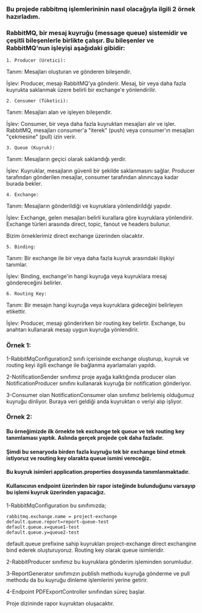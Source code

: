 ### Bu projede rabbitmq işlemlerininin nasıl olacağıyla ilgili 2 örnek hazırladım. 

### RabbitMQ, bir mesaj kuyruğu (message queue) sistemidir ve çeşitli bileşenlerle birlikte çalışır. Bu bileşenler ve RabbitMQ'nun işleyişi aşağıdaki gibidir:


    1. Producer (Üretici):

Tanım: Mesajları oluşturan ve gönderen bileşendir.

İşlev: Producer, mesajı RabbitMQ'ya gönderir. Mesaj, bir veya daha fazla kuyrukta saklanmak üzere belirli bir exchange'e yönlendirilir.

    2. Consumer (Tüketici):
Tanım: Mesajları alan ve işleyen bileşendir.

İşlev: Consumer, bir veya daha fazla kuyruktan mesajları alır ve işler. RabbitMQ, mesajları consumer'a "iterek" (push) veya consumer'ın mesajları "çekmesine" (pull) izin verir.

    3. Queue (Kuyruk):

Tanım: Mesajların geçici olarak saklandığı yerdir.

İşlev: Kuyruklar, mesajların güvenli bir şekilde saklanmasını sağlar. Producer tarafından gönderilen mesajlar, consumer tarafından alınıncaya kadar burada bekler.


    4. Exchange:

Tanım: Mesajların gönderildiği ve kuyruklara yönlendirildiği yapıdır.

İşlev: Exchange, gelen mesajları belirli kurallara göre kuyruklara yönlendirir. Exchange türleri arasında direct, topic, fanout ve headers bulunur.

Bizim örneklerimiz direct exchange üzerinden olacaktır.


    5. Binding:

Tanım: Bir exchange ile bir veya daha fazla kuyruk arasındaki ilişkiyi tanımlar.

İşlev: Binding, exchange'in hangi kuyruğa veya kuyruklara mesaj göndereceğini belirler.


    6. Routing Key:

Tanım: Bir mesajın hangi kuyruğa veya kuyruklara gideceğini belirleyen etikettir.

İşlev: Producer, mesajı gönderirken bir routing key belirtir. Exchange, bu anahtarı kullanarak mesajı uygun kuyruğa yönlendirir.


### Örnek 1:

1-RabbitMqConfiguration2 sınıfı içerisinde exchange oluşturup, kuyruk ve routing keyi ilgili exchange ile bağlanma ayarlamaları yapıldı.

2-NotificationSender sınıfımız proje ayağa kalktığında producer olan NotificationProducer sınıfını kullanarak kuyruğa bir notification gönderiyor.

3-Consumer olan NotificationConsumer olan sınıfımız belirlemiş olduğumuz kuyruğu dinliyor. Buraya veri geldiği anda kuyruktan o veriyi alıp işliyor.


### Örnek 2:

#### Bu örneğimizde ilk örnekte tek exchange tek queue ve tek routing key tanımlaması yaptık. Aslında gerçek projede çok daha fazladır.

#### Şimdi bu senaryoda birden fazla kuyruğu tek bir exchange bind etmek istiyoruz ve routing key olarakta queue ismini vereceğiz. 
#### Bu kuyruk isimleri application.properties dosyasında tanımlanmaktadır.

#### Kullanıcının endpoint üzerinden bir rapor isteğinde bulunduğunu varsayıp bu işlemi kuyruk üzerinden yapacağız.

1-RabbitMqConfiguration bu sınıfımızda;

    rabbitmq.exchange.name = project-exchange
    default.queue.report=report-queue-test
    default.queue.x=queue1-test
    default.queue.y=queue2-test

default.queue prefixine sahip kuyrukları project-exchange direct exchangine bind ederek oluşturuyoruz. Routing key olarak queue isimleridir.

2-RabbitProducer sınıfımız bu kuyruklara gönderim işleminden sorumludur. 

3-ReportGenerator sınıfımızın publish methodu kuyruğa gönderme ve pull methodu da bu kuyruğu dinleme işlemlerini yerine getirir.

4-Endpoint PDFExportController sınıfından süreç başlar. 

Proje dizininde rapor kuyruktan oluşacaktır.
